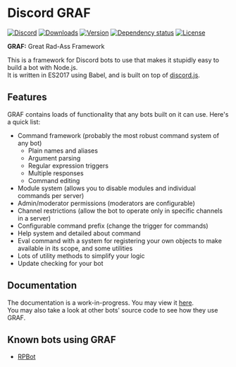 # Discord GRAF
[![Discord](https://discordapp.com/api/guilds/214147099133083659/embed.png)](https://discord.gg/a5ZD9n7)
[![Downloads](https://img.shields.io/npm/dt/discord-graf.svg)](https://www.npmjs.com/package/discord-graf)
[![Version](https://img.shields.io/npm/v/discord-graf.svg)](https://www.npmjs.com/package/discord-graf)
[![Dependency status](https://david-dm.org/Gawdl3y/discord-graf.svg)](https://david-dm.org/Gawdl3y/discord-graf)
[![License](https://img.shields.io/npm/l/discord-graf.svg)](LICENSE)

**GRAF:** Great Rad-Ass Framework

This is a framework for Discord bots to use that makes it stupidly easy to build a bot with Node.js.  
It is written in ES2017 using Babel, and is built on top of [discord.js](https://github.com/hydrabolt/discord.js).

## Features
GRAF contains loads of functionality that any bots built on it can use.
Here's a quick list:
- Command framework (probably the most robust command system of any bot)
	* Plain names and aliases
	* Argument parsing
	* Regular expression triggers
	* Multiple responses
	* Command editing
- Module system (allows you to disable modules and individual commands per server)
- Admin/moderator permissions (moderators are configurable)
- Channel restrictions (allow the bot to operate only in specific channels in a server)
- Configurable command prefix (change the trigger for commands)
- Help system and detailed about command
- Eval command with a system for registering your own objects to make available in its scope, and some utilities
- Lots of utility methods to simplify your logic
- Update checking for your bot

## Documentation
The documentation is a work-in-progress.
You may view it [here](https://gawdl3y.github.io/discord-graf/manual/index.html).  
You may also take a look at other bots' source code to see how they use GRAF.

## Known bots using GRAF
- [RPBot](https://github.com/Gawdl3y/discord-rpbot)
